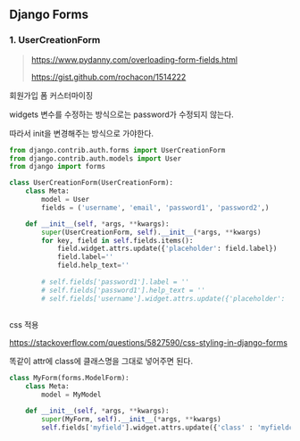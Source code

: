 ## Django Forms



### 1. UserCreationForm

> <https://www.pydanny.com/overloading-form-fields.html>
>
> <https://gist.github.com/rochacon/1514222>

회원가입 폼 커스터마이징

widgets 변수를 수정하는 방식으로는 password가 수정되지 않는다.

따라서 init을 변경해주는 방식으로 가야한다.

```python
from django.contrib.auth.forms import UserCreationForm
from django.contrib.auth.models import User
from django import forms

class UserCreationForm(UserCreationForm):
    class Meta:
        model = User
        fields = ('username', 'email', 'password1', 'password2',)

    def __init__(self, *args, **kwargs):
        super(UserCreationForm, self).__init__(*args, **kwargs)
        for key, field in self.fields.items():
            field.widget.attrs.update({'placeholder': field.label})
            field.label=''
            field.help_text=''
            
        # self.fields['password1'].label = ''
        # self.fields['password1'].help_text = ''
        # self.fields['username'].widget.attrs.update({'placeholder': ''})
        
```

css 적용

<https://stackoverflow.com/questions/5827590/css-styling-in-django-forms>

똑같이 attr에 class에 클래스명을 그대로 넣어주면 된다.

```python
class MyForm(forms.ModelForm):
    class Meta:
        model = MyModel

    def __init__(self, *args, **kwargs):
        super(MyForm, self).__init__(*args, **kwargs)
        self.fields['myfield'].widget.attrs.update({'class' : 'myfieldclass'})
```

